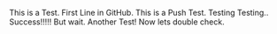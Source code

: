 This is a Test. First Line in GitHub.
This is a Push Test. 
Testing Testing..
Success!!!!! But wait. Another Test!
Now lets double check.
